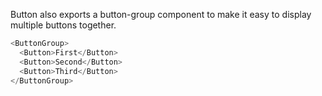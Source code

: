 Button also exports a button-group component to make it easy to display multiple buttons together.

```js
<ButtonGroup>
  <Button>First</Button>
  <Button>Second</Button>
  <Button>Third</Button>
</ButtonGroup>
```
